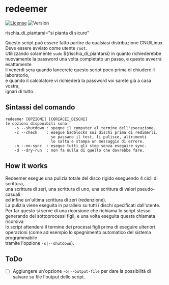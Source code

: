 # redeemer
[![License](http://img.shields.io/:license-GPL3.0-blue.svg)](http://www.gnu.org/licenses/gpl-3.0.html)
![Version](https://img.shields.io/badge/version-1.2.1-blue.svg)

rischia_di_piantarsi="si pianta di sicuro"  

Questo script può essere fatto partire da qualsiasi distribuzione GNU/Linux.  
Deve essere avviato come utente `root`.  
Utilizzando solamente `sudo` ${rischia_di_piantarsi} in quanto richiederebbe  
nuovamente la password una volta completato un passo, e questo avverrà esattamente  
il venerdì sera quando lancerete questo script poco prima di chiudere il laboratorio,  
e quando il calcolatore vi richiederà la password voi sarete già a casa vostra,  
ignari di tutto.

## Sintassi del comando

    redeemer [OPZIONI] [CORIACEI_DISCHI]
    le opzioni disponibili sono:
        -s --shutdown : spegne il computer al termine dell'esecuzione.
        -c --check    : esegue badblocks sui dischi prima di redimerli.
                        se passano il test, li pulisce, altrimenti
                        lo salta e stampa un messaggio di errore.
        -n --no-sync  : esegue tutti gli step senza eseguire sync.
        -d --dry-run  : non fa nulla di quello che dovrebbe fare.

## How it works
Redeemer esegue una pulizia totale del disco rigido eseguendo 4 cicli di scrittura,  
una scrittura di zeri, una scrittura di uno, una scrittura di valori pseudo-casuali  
ed infine un'ultima scrittura di zeri (redenzione).  
La pulizia viene eseguita in parallelo su tutti i dischi specificati dall'utente.  
Per far questo si serve di una ricorsione che richiama lo script stesso  
generando dei sottoprocessi figli, e una volta eseguita questa chiamata ricorsiva  
lo script attenderà il termine dei processi figli prima di eseguire ulteriori  
operazioni (come ad esempio lo spegnimento automatico del sistema programmabile  
tramite l'opzione `-s|--shutdown`).

## ToDo

- [ ] Aggiungere un'opzione `-o|--output-file` per dare la possibilità di salvare
su file l'output dello script.
